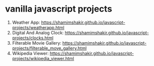 # vanilla javascript projects
  1. Weather App: https://shamimshakir.github.io/javascript-projects/weatherapp.html
  2. Digital And Analog Clock: https://shamimshakir.github.io/javascript-projects/clocks.html
  3. Filterable Movie Gallery: https://shamimshakir.github.io/javascript-projects/filterable_move_gallery.html
  4. Wikipedia Viewer: https://shamimshakir.github.io/javascript-projects/wikipedia_viewer.html
